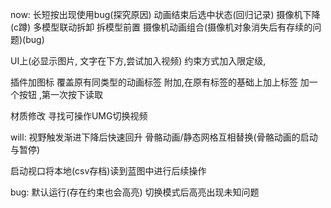 now:
长短按出现使用bug(探究原因)
动画结束后选中状态(回归记录)
摄像机下降(c蹲)
多模型联动拆卸
拆模型前置
摄像机动画组合(摄像机对象消失后有存续的问题)(bug)

UI上(必显示图片, 文字在下方,尝试加入视频)
约束方式加入限定级,

插件加图标
覆盖原有同类型的动画标签
附加,在原有标签的基础上加上标签
加一个按钮 ,第一次按下读取

材质修改
寻找可操作UMG切换视频

will:
视野触发渐进下降后快速回升
骨骼动画/静态网格互相替换(骨骼动画的启动与暂停)

启动视口将本地(csv存档)读到蓝图中进行后续操作

bug:
默认运行(存在约束也会高亮)
切换模式后高亮出现未知问题